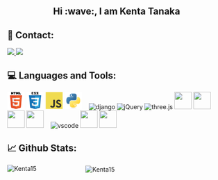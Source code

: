 <h2 align="center">Hi :wave:, I am Kenta Tanaka</h2>

## :e-mail: Contact:
<a href="https://www.linkedin.com/in/kenta05/">
<img src="https://img.shields.io/badge/linkedin%20-%230077B5.svg?&style=for-the-badge&logo=linkedin&logoColor=white"/>
</a>
<a href="mailto:tkenta2929@gmail.com"><img src="https://img.shields.io/badge/-Gmail-%23333?style=for-the-badge&logo=gmail&logoColor=white" target="_blank"></a>

## :computer: Languages and Tools:
<p align="left"> 
<img src="https://raw.githubusercontent.com/devicons/devicon/master/icons/html5/html5-original-wordmark.svg" alt="html5" width="40" height="40"/>
<img src="https://raw.githubusercontent.com/devicons/devicon/master/icons/css3/css3-original-wordmark.svg" alt="css3" width="40" height="40"/>
<img src="https://raw.githubusercontent.com/devicons/devicon/master/icons/javascript/javascript-original.svg" alt="javascript" width="40" height="40"/>
<img src="https://raw.githubusercontent.com/devicons/devicon/master/icons/python/python-original.svg" alt="python" width="40" height="40"/>&nbsp;&nbsp;&nbsp;

<img src="https://cdn.jsdelivr.net/gh/devicons/devicon/icons/django/django-plain.svg" alt="django" width="40" height="40"/>
<img src="https://cdn.jsdelivr.net/gh/devicons/devicon/icons/jquery/jquery-original.svg" alt="jQuery" width="40" height="40"/>
<img src="https://cdn.jsdelivr.net/gh/devicons/devicon/icons/threejs/threejs-original.svg" alt="three.js" width="40" height="40"/>
<img src="https://cdn.jsdelivr.net/gh/devicons/devicon/icons/react/react-original.svg" width="40" height="40"/>
<img src="https://cdn.jsdelivr.net/gh/devicons/devicon/icons/express/express-original.svg" width="40" height="40"/>
<img src="https://cdn.jsdelivr.net/gh/devicons/devicon/icons/nodejs/nodejs-original.svg" width="40" height="40"/>
<img src="https://cdn.jsdelivr.net/gh/devicons/devicon/icons/mongodb/mongodb-original.svg" width="40" height="40"/>&nbsp;&nbsp;&nbsp;
  
<img src="https://cdn.jsdelivr.net/gh/devicons/devicon/icons/vscode/vscode-original.svg" alt="vscode" width="40" height="40"/>
<img src="https://cdn.jsdelivr.net/gh/devicons/devicon/icons/github/github-original.svg" width="40" height="40"/>        
<img src="https://cdn.jsdelivr.net/gh/devicons/devicon/icons/git/git-original.svg" width="40" height="40"/>
</p>

## :chart_with_upwards_trend: Github Stats:

<p><img width="35%" height="50%" align="left" src="https://github-readme-stats.vercel.app/api/top-langs?username=Kenta15&show_icons=true&locale=en&layout=compact&theme=dark&hide=jupyter%20notebook" alt="Kenta15" /></p>
<p>&nbsp;<img width="42%" height="50%" align="center" src="https://github-readme-stats.vercel.app/api?username=Kenta15&show_icons=true&locale=en&theme=dark" alt="Kenta15" /></p>
